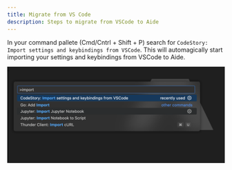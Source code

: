 ```yaml
---
title: Migrate from VS Code
description: Steps to migrate from VSCode to Aide
---
```


In your command pallete (Cmd/Cntrl + Shift + P) search for `CodeStory: Import settings and keybindings from VSCode`. This will automagically start importing your settings and keybindings from VSCode to Aide.

   ![Importing settings](../../../assets/import_settings_editor.png)<br/>